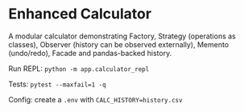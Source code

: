 # Enhanced Calculator

A modular calculator demonstrating Factory, Strategy (operations as classes), Observer (history can be observed externally), Memento (undo/redo), Facade and pandas-backed history.

Run REPL: `python -m app.calculator_repl`

Tests: `pytest --maxfail=1 -q`

Config: create a `.env` with `CALC_HISTORY=history.csv`
